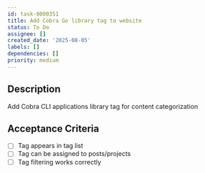 ```yaml
---
id: task-0000351
title: Add Cobra Go library tag to website
status: To Do
assignee: []
created_date: '2025-08-05'
labels: []
dependencies: []
priority: medium
---
```


## Description

Add Cobra CLI applications library tag for content categorization

## Acceptance Criteria

- [ ] Tag appears in tag list
- [ ] Tag can be assigned to posts/projects
- [ ] Tag filtering works correctly
